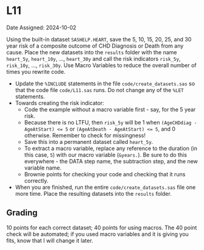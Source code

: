 # L11

Date Assigned: 2024-10-02

Using the built-in dataset `SASHELP.HEART`, save the 5, 10, 15, 20, 25, and 30 year risk of a composite outcome of CHD Diagnosis or Death from any cause. Place the new datasets into the `results` folder with the name `heart_5y`, `heart_10y`, ..., `heart_30y` and call the risk indicators `risk_5y`, `risk_10y`, ..., `risk_30y`. Use Macro Variables to reduce the overall number of times you rewrite code. 

- Update the `%INCLUDE` statements in the file `code/create_datasets.sas` so that the code file `code/L11.sas` runs. Do not change any of the `%LET` statements.
- Towards creating the risk indicator:
  - Code the example without a macro variable first - say, for the 5 year risk.
  - Because there is no LTFU, then `risk_5y` will be 1 when `(AgeCHDdiag - AgeAtStart) <= 5` or `(AgeAtDeath - AgeAtStart) <= 5`, and 0 otherwise. Remember to check for missingness!
  - Save this into a permanent dataset called `heart_5y`.
  - To extract a macro variable, replace any reference to the duration (in this case, `5`) with our macro variable (`&years.`). Be sure to do this everywhere - the DATA step name, the subtraction step, and the new variable name.
  - Brownie points for checking your code and checking that it runs correctly.
- When you are finished, run the entire `code/create_datasets.sas` file one more time. Place the resulting datasets into the `results` folder.


## Grading

10 points for each correct dataset; 40 points for using macros. The 40 point check will be automated; if you used macro variables and it is giving you fits, know that I will change it later. 



